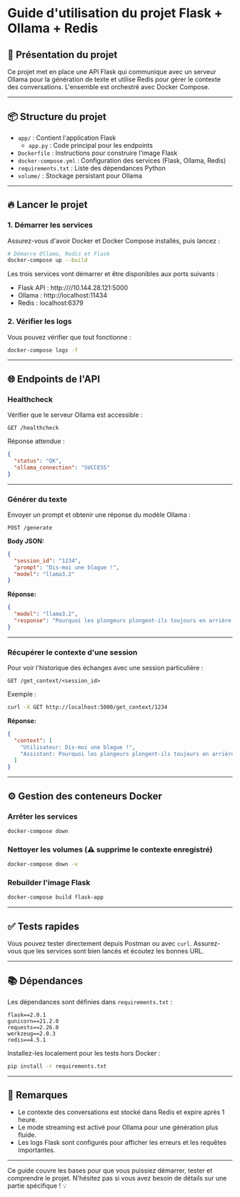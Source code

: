 # Guide d'utilisation du projet Flask + Ollama + Redis

## 🚀 Présentation du projet

Ce projet met en place une API Flask qui communique avec un serveur Ollama pour la génération de texte et utilise Redis pour gérer le contexte des conversations. L'ensemble est orchestré avec Docker Compose.

---

## 📦 Structure du projet

- `app/` : Contient l'application Flask
  - `app.py` : Code principal pour les endpoints
- `Dockerfile` : Instructions pour construire l'image Flask
- `docker-compose.yml` : Configuration des services (Flask, Ollama, Redis)
- `requirements.txt` : Liste des dépendances Python
- `volume/` : Stockage persistant pour Ollama

---

## 🔥 Lancer le projet

### 1. Démarrer les services

Assurez-vous d'avoir Docker et Docker Compose installés, puis lancez :

```bash
# Démarre Ollama, Redis et Flask
docker-compose up --build
```

Les trois services vont démarrer et être disponibles aux ports suivants :
- Flask API : http:////10.144.28.121:5000
- Ollama : http://localhost:11434
- Redis : localhost:6379

### 2. Vérifier les logs

Vous pouvez vérifier que tout fonctionne :

```bash
docker-compose logs -f
```

---

## 🌐 Endpoints de l'API

### Healthcheck

Vérifier que le serveur Ollama est accessible :

```http
GET /healthcheck
```

Réponse attendue :

```json
{
  "status": "OK",
  "ollama_connection": "SUCCESS"
}
```

---

### Générer du texte

Envoyer un prompt et obtenir une réponse du modèle Ollama :

```http
POST /generate
```

**Body JSON:**

```json
{
  "session_id": "1234",
  "prompt": "Dis-moi une blague !",
  "model": "llama3.2"
}
```

**Réponse:**

```json
{
  "model": "llama3.2",
  "response": "Pourquoi les plongeurs plongent-ils toujours en arrière ? Parce que sinon ils tombent dans le bateau !"
}
```

---

### Récupérer le contexte d'une session

Pour voir l'historique des échanges avec une session particulière :

```http
GET /get_context/<session_id>
```

Exemple :

```bash
curl -X GET http://localhost:5000/get_context/1234
```

**Réponse:**

```json
{
  "context": [
    "Utilisateur: Dis-moi une blague !",
    "Assistant: Pourquoi les plongeurs plongent-ils toujours en arrière ? Parce que sinon ils tombent dans le bateau !"
  ]
}
```

---

## ⚙️ Gestion des conteneurs Docker

### Arrêter les services

```bash
docker-compose down
```

### Nettoyer les volumes (⚠️ supprime le contexte enregistré)

```bash
docker-compose down -v
```

### Rebuilder l'image Flask

```bash
docker-compose build flask-app
```

---

## ✅ Tests rapides

Vous pouvez tester directement depuis Postman ou avec `curl`. Assurez-vous que les services sont bien lancés et écoutez les bonnes URL.

---

## 📚 Dépendances

Les dépendances sont définies dans `requirements.txt` :

```plaintext
flask==2.0.1
gunicorn==21.2.0
requests==2.26.0
werkzeug==2.0.3
redis==4.5.1
```

Installez-les localement pour les tests hors Docker :

```bash
pip install -r requirements.txt
```

---

## 🌟 Remarques

- Le contexte des conversations est stocké dans Redis et expire après 1 heure.
- Le mode streaming est activé pour Ollama pour une génération plus fluide.
- Les logs Flask sont configurés pour afficher les erreurs et les requêtes importantes.

---

Ce guide couvre les bases pour que vous puissiez démarrer, tester et comprendre le projet. N'hésitez pas si vous avez besoin de détails sur une partie spécifique ! 💡

